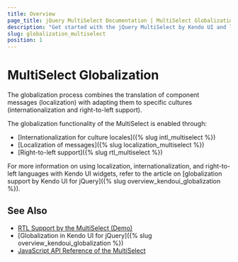 ```yaml
---
title: Overview
page_title: jQuery MultiSelect Documentation | MultiSelect Globalization
description: "Get started with the jQuery MultiSelect by Kendo UI and learn about the globalization options it supports."
slug: globalization_multiselect
position: 1
---
```


# MultiSelect Globalization

The globalization process combines the translation of component messages (localization) with adapting them to specific cultures (internationalization and right-to-left support).

The globalization functionality of the MultiSelect is enabled through:
* [Internationalization for culture locales]({% slug intl_multiselect %})
* [Localization of messages]({% slug localization_multiselect %})
* [Right-to-left support]({% slug rtl_multiselect %})

For more information on using localization, internationalization, and right-to-left languages with Kendo UI widgets, refer to the article on [globalization support by Kendo UI for jQuery]({% slug overview_kendoui_globalization %}).

## See Also

* [RTL Support by the MultiSelect (Demo)](https://demos.telerik.com/kendo-ui/multiselect/right-to-left-support)
* [Globalization in Kendo UI for jQuery]({% slug overview_kendoui_globalization %})
* [JavaScript API Reference of the MultiSelect](/api/javascript/ui/multiselect)
